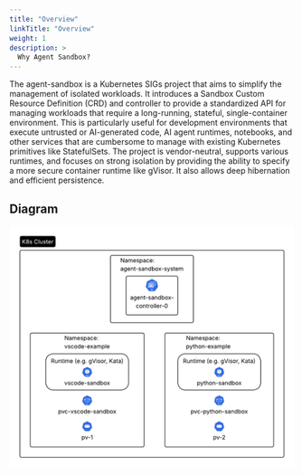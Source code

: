 ```yaml
---
title: "Overview"
linkTitle: "Overview"
weight: 1
description: >
  Why Agent Sandbox?
---
```


The agent-sandbox is a Kubernetes SIGs project that aims to simplify the management of isolated workloads. It introduces a Sandbox Custom Resource Definition (CRD) and controller to provide a standardized API for managing workloads that require a long-running, stateful, single-container environment. This is particularly useful for development environments that execute untrusted or AI-generated code, AI agent runtimes, notebooks, and other services that are cumbersome to manage with existing Kubernetes primitives like StatefulSets. The project is vendor-neutral, supports various runtimes, and focuses on strong isolation by providing the ability to specify a more secure container runtime like gVisor. It also allows deep hibernation and efficient persistence.

## Diagram

![alt](diagram.png)